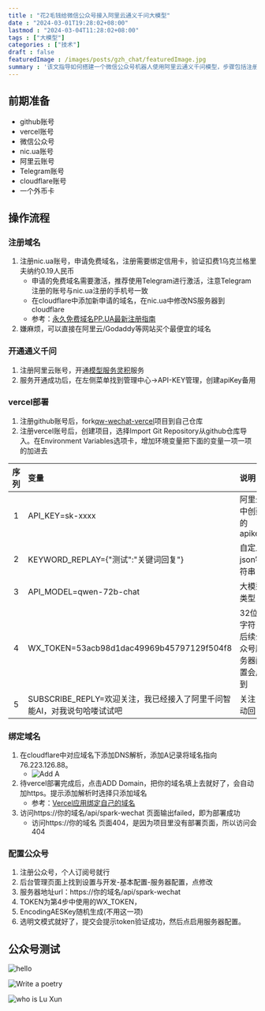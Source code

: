 ```yaml
---
title : "花2毛钱给微信公众号接入阿里云通义千问大模型" 
date : "2024-03-01T19:28:02+08:00" 
lastmod : "2024-03-04T11:28:02+08:00" 
tags : ["大模型"] 
categories : ["技术"]
draft : false
featuredImage : /images/posts/gzh_chat/featuredImage.jpg
summary : '该文指导如何搭建一个微信公众号机器人使用阿里云通义千问模型，步骤包括注册和配置域名、vercel部署代码、设置公众号服务器配置，并提供了相关步骤和所需资源。'
---
```


## 前期准备

- github账号
- vercel账号
- 微信公众号
- nic.ua账号
- 阿里云账号
- Telegram账号
- cloudflare账号
- 一个外币卡

## 操作流程

### 注册域名

1. 注册nic.ua账号，申请免费域名，注册需要绑定信用卡，验证扣费1乌克兰格里夫纳约0.19人民币
    - 申请的免费域名需要激活，推荐使用Telegram进行激活，注意Telegram注册的账号与nic.ua注册的手机号一致
    - 在cloudflare中添加新申请的域名，在nic.ua中修改NS服务器到cloudflare
    - 参考：[永久免费域名PP.UA最新注册指南](https://zhuanlan.zhihu.com/p/630011467)
2. 嫌麻烦，可以直接在阿里云/Godaddy等网站买个最便宜的域名

### 开通通义千问

1. 注册阿里云账号，开通[模型服务灵积](https://dashscope.console.aliyun.com/overview)服务
2. 服务开通成功后，在左侧菜单找到管理中心->API-KEY管理，创建apiKey备用

### vercel部署

1. 注册github账号后，fork[qw-wechat-vercel](https://github.com/LuhangRui/qw-wechat-vercel)项目到自己仓库
2. 注册vercel账号后，创建项目，选择Import Git Repository从github仓库导入。在Environment Variables选项卡，增加环境变量把下面的变量一项一项的加进去

| 序列| 变量| 说明                             |
| :----: | :---- |  :-------------------------------- |
|1|API_KEY=sk-xxxx|阿里云中创建的apikey|
|2|KEYWORD_REPLAY={"测试":"关键词回复"}|自定义json字符串|
|3|API_MODEL=qwen-72b-chat|大模型类型|
|4|WX_TOKEN=53acb98d1dac49969b45797129f504f8|32位字符，后续公众号服务器配置会用到|
|5|SUBSCRIBE_REPLY=欢迎关注，我已经接入了阿里千问智能AI，对我说句哈喽试试吧|关注自动回复|

### 绑定域名

1. 在cloudflare中对应域名下添加DNS解析，添加A记录将域名指向76.223.126.88。
    - ![Add A](/images/posts/gzh_chat/1.png)
2. 待vercel部署完成后，点击ADD Domain，把你的域名填上去就好了，会自动加https。提示添加解析时选择只添加域名
    - 参考：[Vercel应用绑定自己的域名](https://blog.tangly1024.com/article/vercel-domain)
3. 访问https://你的域名/api/spark-wechat 页面输出failed，即为部署成功
    - 访问https://你的域名 页面404，是因为项目里没有部署页面，所以访问会404

### 配置公众号

1. 注册公众号，个人订阅号就行
2. 后台管理页面上找到设置与开发-基本配置-服务器配置，点修改
3. 服务器地址url：https://你的域名/api/spark-wechat
4. TOKEN为第4步中使用的WX_TOKEN，
5. EncodingAESKey随机生成(不用这一项)
6. 选明文模式就好了，提交会提示token验证成功，然后点启用服务器配置。

## 公众号测试

![hello](/images/posts/gzh_chat/2.jpg)

![Write a poetry](/images/posts/gzh_chat/3.jpg)

![who is Lu Xun](/images/posts/gzh_chat/4.jpg)
